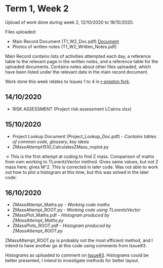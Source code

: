 # Term 1, Week 2
Upload of work done during week 2, 12/10/2020 to 18/10/2020.

Files uploaded:
* Main Record Document (T1_W2_Doc.pdf) [Document](T1_W2_Doc.pdf)
* Photos of written notes (T1_W2_Written_Notes.pdf)

Main Record contains lists of activities attempted each day, a reference table to the relevant page in the written notes, and a reference table for the uploaded documents. Contains notes about other files uploaded, which have been listed under the relevant date in the main record document.

Work done this week relates to Issues 1 to 4 in [r-preston fork](https://github.com/r-preston/MPhysProject2021/issues).

## 14/10/2020
* RISK ASSESSMENT (Project risk assessment LCairns.xlsx)

## 15/10/2020
* Project Lookup Document (Project_Lookup_Doc.pdf) - *Contains tables of common code, glossary, key ideas*
* ZMassAttempt1510_CalculatesZMass_noplot.py 

-> This is the first attempt at coding to find Z mass. Comparison of maths from own working to TLorentzVector method. Gives same values, but not Z mass here; gives M^2. This is corrected in later code. Was not able to work out how to plot a histogram at this time, but this was solved in the later code:

## 16/10/2020
* ZMassAttempt_Maths.py - *Working code maths*
* ZMassAttempt_ROOT.py -  *Working code using TLorentzVector*
* ZMassPlot_Maths.pdf - *Histogram produced by ZMassAttempt_Maths.py*
* ZMassPlots_ROOT.pdf - *Histogram produced by ZMassAttempt_ROOT.py*

ZMassAttempt_ROOT.py is probably not the most efficient method, and I intend to have another go at this code using comments from Issue#3.

Histograms as uploaded to comment on [Issue#3](https://github.com/r-preston/MPhysProject2021/issues/3).
Histograms could be better presented, I intend to investigate methods for better layout.
